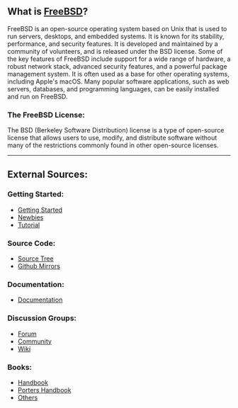 ## What is [FreeBSD](https://www.freebsd.org/)?

FreeBSD is an open-source operating system based on Unix that is used to run servers, desktops, and embedded systems. It is known for its stability, performance, and security features. It is developed and maintained by a community of volunteers, and is released under the BSD license. Some of the key features of FreeBSD include support for a wide range of hardware, a robust network stack, advanced security features, and a powerful package management system. It is often used as a base for other operating systems, including Apple's macOS. Many popular software applications, such as web servers, databases, and programming languages, can be easily installed and run on FreeBSD.

### The FreeBSD License:

The BSD (Berkeley Software Distribution) license is a type of open-source license that allows users to use, modify, and distribute software without many of the restrictions commonly found in other open-source licenses.

---

## External Sources:

### Getting Started:

- [Getting Started](https://docs.freebsd.org/en/books/handbook/basics/)
- [Newbies](https://www.freebsd.org/projects/newbies/)
- [Tutorial](https://www.digitalocean.com/community/tutorial_series/getting-started-with-freebsd)

### Source Code:

- [Source Tree](https://cgit.freebsd.org/src/tree/)
- [Github Mirrors](https://github.com/freebsd)

### Documentation:

- [Documentation](https://docs.freebsd.org/en/)

### Discussion Groups:

- [Forum](https://forums.freebsd.org/)
- [Community](https://wiki.freebsd.org/FrontPage/Section/Community)
- [Wiki](https://wiki.freebsd.org/)

### Books:

- [Handbook](https://download.freebsd.org/doc/en/books/handbook/handbook_en.pdf)
- [Porters Handbook](https://download.freebsd.org/doc/en/books/porters-handbook/porters-handbook_en.pdf)
- [Others](https://docs.freebsd.org/en/books/)